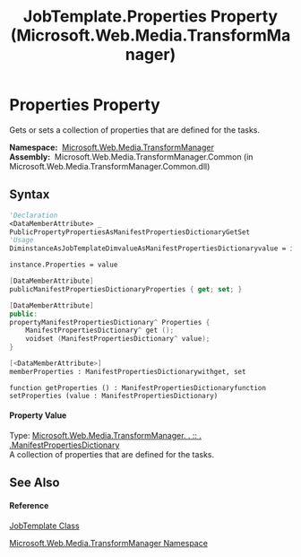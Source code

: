 ﻿---
title: JobTemplate.Properties Property  (Microsoft.Web.Media.TransformManager)
TOCTitle: Properties Property
ms:assetid: P:Microsoft.Web.Media.TransformManager.JobTemplate.Properties
ms:mtpsurl: https://msdn.microsoft.com/en-us/library/microsoft.web.media.transformmanager.jobtemplate.properties(v=VS.90)
ms:contentKeyID: 35520929
ms.date: 06/14/2012
mtps_version: v=VS.90
f1_keywords:
- Microsoft.Web.Media.TransformManager.JobTemplate.get_Properties
- Microsoft.Web.Media.TransformManager.JobTemplate.Properties
- Microsoft.Web.Media.TransformManager.JobTemplate.set_Properties
dev_langs:
- CSharp
- JScript
- VB
- FSharp
- c++
api_location:
- Microsoft.Web.Media.TransformManager.Common.dll
api_name:
- Microsoft.Web.Media.TransformManager.JobTemplate.get_Properties
- Microsoft.Web.Media.TransformManager.JobTemplate.Properties
- Microsoft.Web.Media.TransformManager.JobTemplate.set_Properties
api_type:
- Managed
topic_type:
- apiref
- kbSyntax
product_family_name: VS
ROBOTS: INDEX,FOLLOW
---

# Properties Property

Gets or sets a collection of properties that are defined for the tasks.

**Namespace:**  [Microsoft.Web.Media.TransformManager](microsoft-web-media-transformmanager-namespace.md)  
**Assembly:**  Microsoft.Web.Media.TransformManager.Common (in Microsoft.Web.Media.TransformManager.Common.dll)

## Syntax

``` vb
'Declaration
<DataMemberAttribute> _
PublicPropertyPropertiesAsManifestPropertiesDictionaryGetSet
'Usage
DiminstanceAsJobTemplateDimvalueAsManifestPropertiesDictionaryvalue = instance.Properties

instance.Properties = value
```

``` csharp
[DataMemberAttribute]
publicManifestPropertiesDictionaryProperties { get; set; }
```

``` c++
[DataMemberAttribute]
public:
propertyManifestPropertiesDictionary^ Properties {
    ManifestPropertiesDictionary^ get ();
    voidset (ManifestPropertiesDictionary^ value);
}
```

``` fsharp
[<DataMemberAttribute>]
memberProperties : ManifestPropertiesDictionarywithget, set
```

``` jscript
function getProperties () : ManifestPropertiesDictionaryfunction setProperties (value : ManifestPropertiesDictionary)
```

#### Property Value

Type: [Microsoft.Web.Media.TransformManager. . :: . .ManifestPropertiesDictionary](manifestpropertiesdictionary-class-microsoft-web-media-transformmanager.md)  
A collection of properties that are defined for the tasks.  

## See Also

#### Reference

[JobTemplate Class](jobtemplate-class-microsoft-web-media-transformmanager.md)

[Microsoft.Web.Media.TransformManager Namespace](microsoft-web-media-transformmanager-namespace.md)

